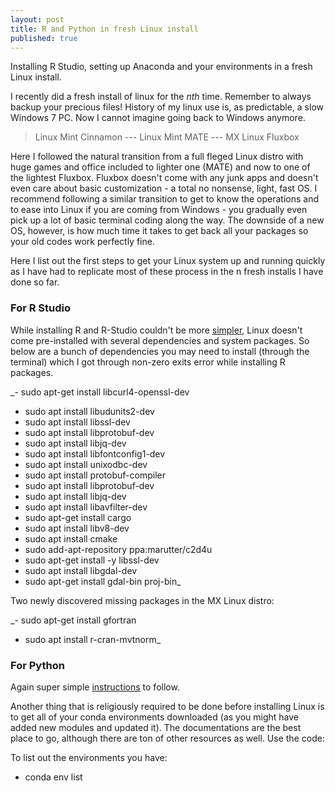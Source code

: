 ```yaml
---
layout: post
title: R and Python in fresh Linux install
published: true
---
```


Installing R Studio, setting up Anaconda and your environments in a fresh Linux install.


I recently did a fresh install of linux for the _nth_ time. Remember to always backup your precious files! History of my linux use is, as predictable, a slow Windows 7 PC. Now I cannot imagine going back to Windows anymore.


> Linux Mint Cinnamon --- Linux Mint MATE --- MX Linux Fluxbox


Here I followed the natural transition from a full fleged Linux distro with huge games and office included to lighter one (MATE) and now to one of the lightest Fluxbox. Fluxbox doesn't come with any junk apps and doesn't even care about basic customization - a total no nonsense, light, fast OS. I recommend following a similar transition to get to know the operations and to ease into Linux if you are coming from Windows - you gradually even pick up a lot of basic terminal coding along the way. The downside of a new OS, however, is how much time it takes to get back all your packages so your old codes work perfectly fine.


Here I list out the first steps to get your Linux system up and running quickly as I have had to replicate most of these process in the n fresh installs I have done so far. 

### For R Studio

While installing R and R-Studio couldn't be more [simpler](https://www.rstudio.com/products/rstudio/download-server/debian-ubuntu/), Linux doesn't come pre-installed with several dependencies and system packages. So below are a bunch of dependencies you may need to install (through the terminal) which I got through non-zero exits error while installing R packages. 


_- sudo apt-get install libcurl4-openssl-dev
- sudo apt install libudunits2-dev
- sudo apt install libssl-dev
- sudo apt install libprotobuf-dev
- sudo apt install libjq-dev
- sudo apt install libfontconfig1-dev
- sudo apt install unixodbc-dev
- sudo apt install protobuf-compiler
- sudo apt install libprotobuf-dev
- sudo apt install libjq-dev
- sudo apt install libavfilter-dev
- sudo apt-get install cargo
- sudo apt install libv8-dev
- sudo apt install cmake
- sudo add-apt-repository ppa:marutter/c2d4u
- sudo apt-get install -y libssl-dev
- sudo apt install libgdal-dev
- sudo apt-get install gdal-bin proj-bin_

Two newly discovered missing packages in the MX Linux distro:

_- sudo apt-get install gfortran
- sudo apt install r-cran-mvtnorm_

### For Python

Again super simple [instructions](https://docs.anaconda.com/anaconda/install/linux/) to follow. 

Another thing that is religiously required to be done before installing Linux is to get all of your conda environments downloaded (as you might have added new modules and updated it). The documentations are the best place to go, although there are ton of other resources as well. Use the code:

To list out the environments you have: 

- conda env list


